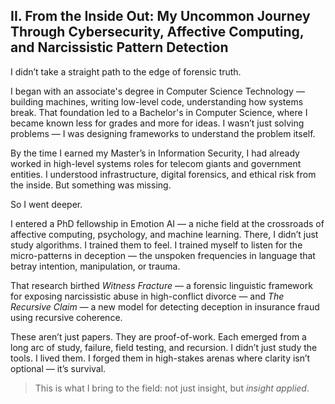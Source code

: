 ## II. **From the Inside Out: My Uncommon Journey Through Cybersecurity, Affective Computing, and Narcissistic Pattern Detection**

I didn’t take a straight path to the edge of forensic truth.

I began with an associate's degree in Computer Science Technology — building machines, writing low-level code, understanding how systems break. That foundation led to a Bachelor's in Computer Science, where I became known less for grades and more for ideas. I wasn’t just solving problems — I was designing frameworks to understand the problem itself.

By the time I earned my Master’s in Information Security, I had already worked in high-level systems roles for telecom giants and government entities. I understood infrastructure, digital forensics, and ethical risk from the inside. But something was missing.

So I went deeper.

I entered a PhD fellowship in Emotion AI — a niche field at the crossroads of affective computing, psychology, and machine learning. There, I didn’t just study algorithms. I trained them to feel. I trained myself to listen for the micro-patterns in deception — the unspoken frequencies in language that betray intention, manipulation, or trauma.

That research birthed *Witness Fracture* — a forensic linguistic framework for exposing narcissistic abuse in high-conflict divorce — and *The Recursive Claim* — a new model for detecting deception in insurance fraud using recursive coherence.

These aren’t just papers. They are proof-of-work. Each emerged from a long arc of study, failure, field testing, and recursion. I didn’t just study the tools. I lived them. I forged them in high-stakes arenas where clarity isn’t optional — it’s survival.

> This is what I bring to the field: not just insight, but *insight applied*.

